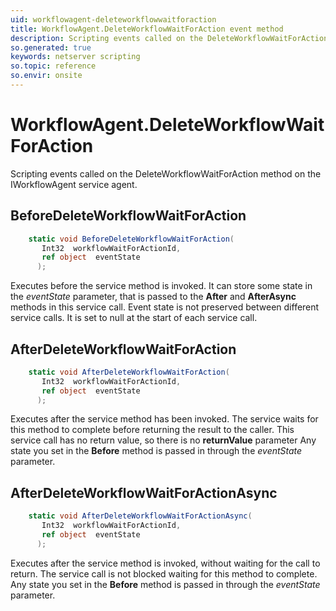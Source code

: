 ```yaml
---
uid: workflowagent-deleteworkflowwaitforaction
title: WorkflowAgent.DeleteWorkflowWaitForAction event method
description: Scripting events called on the DeleteWorkflowWaitForAction method on the WorkflowAgent service agent.
so.generated: true
keywords: netserver scripting
so.topic: reference
so.envir: onsite
---
```

# WorkflowAgent.DeleteWorkflowWaitForAction

Scripting events called on the <see cref='M:SuperOffice.CRM.Services.IWorkflowAgent.DeleteWorkflowWaitForAction'>DeleteWorkflowWaitForAction</see> method on the <see cref='IWorkflowAgent'>IWorkflowAgent</see>  service agent.

## BeforeDeleteWorkflowWaitForAction
```cs
    static void BeforeDeleteWorkflowWaitForAction(
       Int32  workflowWaitForActionId,
       ref object  eventState
      );
```
Executes before the service method is invoked.
It can store some state in the *eventState* parameter, that is passed to the **After** and **AfterAsync** methods in this service call.
Event state is not preserved between different service calls. It is set to null at the start of each service call.
## AfterDeleteWorkflowWaitForAction
```cs
    static void AfterDeleteWorkflowWaitForAction(
       Int32  workflowWaitForActionId,
       ref object  eventState
      );
```
Executes after the service method has been invoked. The service waits for this method to complete before returning the result to the caller.
This service call has no return value, so there is no **returnValue** parameter
Any state you set in the **Before** method is passed in through the *eventState* parameter.
## AfterDeleteWorkflowWaitForActionAsync
```cs
    static void AfterDeleteWorkflowWaitForActionAsync(
       Int32  workflowWaitForActionId,
       ref object  eventState
      );
```
Executes after the service method is invoked, without waiting for the call to return.
The service call is not blocked waiting for this method to complete.
Any state you set in the **Before** method is passed in through the *eventState* parameter.

